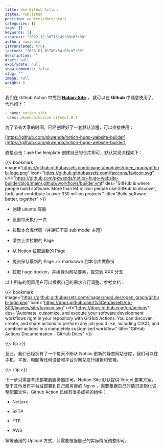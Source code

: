 ```yaml
---
title: Use Github Action
status: Published
position: content/docs/start
categories: []
tags: []
keywords: []
createat: "2022-12-30T15:49:00+07:00"
author: nonacosa
istranslated: true
lastmod: "2023-01-01T09:54:00+07:00"
description: ""
draft: null
expirydate: null
show_comments: false
slug: ""
image: null
weight: 8
---
```

我们在 Github Action 中找到 **[Notion-Site](https://github.com/marketplace/actions/notion-site)**  **，** 就可以在 **Github** 中随意使用了，代码如下：


 ```yaml
 - name: notion-site
  uses: pkwenda/notion-site@v1.0.3
 ```
 <!--more-->为了节省大家的时间，已经创建好了一套默认流程，可以直接使用：

[https://github.com/pkwenda/notion-hugo-website-builder](https://github.com/pkwenda/notion-hugo-website-builder)

直接点击：use the template 创建自己的仓库即可，默认实现流程如下：

{{< bookmark image="https://github.githubassets.com/images/modules/open_graph/github-logo.png" icon="https://github.githubassets.com/favicons/favicon.svg" url="https://github.com/pkwenda/notion-hugo-website-builder/blob/main/.github/workflows/builder.yml"  des="GitHub is where people build software. More than 94 million people use GitHub to discover, fork, and contribute to over 330 million projects."  title="Build software better, together"  >}}

- 创建 ubuntu 容器

- 设置每天执行一次

- 拉取本仓库代码（并递归下载 sub model 主题）

- 清空上次拉取的 Page

- 从 Notion 拉取最新的 Page

- 提交保存最新的 Page >> markdown 到本仓库做备份

- 拉取 hugo docker，并编译为网站要素，提交到 XXX 分支

以上所有的配置用户可以根据自己的需求自行调整，参考文档：

{{< bookmark image="https://github.githubassets.com/images/modules/open_graph/github-logo.png" icon="https://docs.github.com/%5Cen/assets/cb-803/images/site/favicon.svg" url="https://docs.github.com/en/actions"  des="Automate, customize, and execute your software development workflows right in your repository with GitHub Actions. You can discover, create, and share actions to perform any job you'd like, including CI/CD, and combine actions in a completely customized workflow."  title="GitHub Actions Documentation - GitHub Docs"  >}}

{{< tip >}}

至此，我们已经拥有了一个每天不断从 Notion 更新的静态网站仓库，我们可以在手机、平板、电脑等任何设备和平台对网站进行编辑和管理。

{{< /tip >}}

下一步只需要考虑部署到服务器即可，Notion-Site 默认提供 Vercel 部署方案，至于其他发布平台或部署到自己服务器的 Nginx ，需要根据自己的情况定制化调整配置文件，Github Action 已经有很多成熟的组件：

- Nettxxx

- SFTP

- FTP

- AWS

等等通用的 Upload 方式，只需要根据自己的实际情况调整即可。

